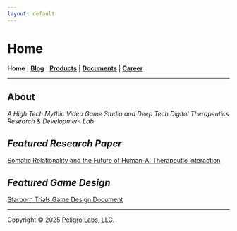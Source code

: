```yaml
---
layout: default
---
```

# Home
<b>Home</b> | <b>[Blog](./blog.html)</b> | <b>[Products](./products.html)</b> | <b>[Documents](./documents.html)</b> | <b>[Career](./career.html)</b>
* * *

## About

<i>A High Tech Mythic Video Game Studio and Deep Tech Digital Therapeutics Research & Development Lab</i>

## <i>Featured Research Paper</i>

[Somatic Relationality and the Future of Human-AI Therapeutic Interaction](https://peligrolabs.github.io/somatic-relationality-white-paper/)

## <i>Featured Game Design</i>

[Starborn Trials Game Design Document](https://peligrolabs.github.io/starborn-trials-design/)

---

Copyright &copy; 2025 [Peligro Labs, LLC](https://peligrolabs.com/).
